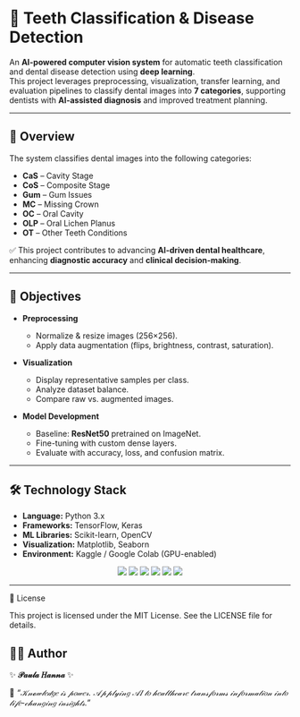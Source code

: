 # 🦷 Teeth Classification & Disease Detection  

An **AI-powered computer vision system** for automatic teeth classification and dental disease detection using **deep learning**.  
This project leverages preprocessing, visualization, transfer learning, and evaluation pipelines to classify dental images into **7 categories**, supporting dentists with **AI-assisted diagnosis** and improved treatment planning.  

---

## 📖 Overview  

The system classifies dental images into the following categories:  
- **CaS** – Cavity Stage  
- **CoS** – Composite Stage  
- **Gum** – Gum Issues  
- **MC** – Missing Crown  
- **OC** – Oral Cavity  
- **OLP** – Oral Lichen Planus  
- **OT** – Other Teeth Conditions  

✅ This project contributes to advancing **AI-driven dental healthcare**, enhancing **diagnostic accuracy** and **clinical decision-making**.  

---

## 🎯 Objectives  

- **Preprocessing**  
  - Normalize & resize images (256×256).  
  - Apply data augmentation (flips, brightness, contrast, saturation).  

- **Visualization**  
  - Display representative samples per class.  
  - Analyze dataset balance.  
  - Compare raw vs. augmented images.  

- **Model Development**  
  - Baseline: **ResNet50** pretrained on ImageNet.  
  - Fine-tuning with custom dense layers.  
  - Evaluate with accuracy, loss, and confusion matrix.  

---

## 🛠️ Technology Stack  

- **Language:** Python 3.x  
- **Frameworks:** TensorFlow, Keras  
- **ML Libraries:** Scikit-learn, OpenCV  
- **Visualization:** Matplotlib, Seaborn  
- **Environment:** Kaggle / Google Colab (GPU-enabled)  

<p align="center">
  <img src="https://img.shields.io/badge/Python-3776AB?style=for-the-badge&logo=python&logoColor=white"/>
  <img src="https://img.shields.io/badge/TensorFlow-FF6F00?style=for-the-badge&logo=tensorflow&logoColor=white"/>
  <img src="https://img.shields.io/badge/Keras-D00000?style=for-the-badge&logo=keras&logoColor=white"/>
  <img src="https://img.shields.io/badge/OpenCV-5C3EE8?style=for-the-badge&logo=opencv&logoColor=white"/>
  <img src="https://img.shields.io/badge/Scikit--Learn-F7931E?style=for-the-badge&logo=scikit-learn&logoColor=white"/>
  <img src="https://img.shields.io/badge/Matplotlib-11557c?style=for-the-badge&logo=plotly&logoColor=white"/>
</p>  

---
📜 License

This project is licensed under the MIT License.
See the LICENSE
 file for details.

## 👨‍💻 Author  

✨ **𝒫𝒶𝓊𝓁𝒶 𝐻𝒶𝓃𝓃𝒶** ✨  

📌 *“𝒦𝓃𝓸𝓌𝓁𝑒𝒹𝑔𝑒 𝒾𝓈 𝓅𝑜𝓌𝑒𝓇. 𝒜𝓅𝓅𝓁𝓎𝒾𝓃𝑔 𝒜𝐼 𝓉𝑜 𝒽𝑒𝒶𝓁𝓉𝒽𝒸𝒶𝓇𝑒 𝓉𝓇𝒶𝓃𝓈𝒻𝑜𝓇𝓂𝓈 𝒾𝓃𝒻𝑜𝓇𝓂𝒶𝓉𝒾𝑜𝓃 𝒾𝓃𝓉𝑜 𝓁𝒾𝒻𝑒-𝒸𝒽𝒶𝓃𝑔𝒾𝓃𝑔 𝒾𝓃𝓈𝒾𝑔𝒽𝓉𝓈.”*  

